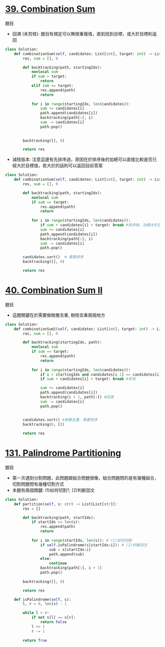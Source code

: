 # [39. Combination Sum](https://leetcode.com/problems/combination-sum/description/)
題目

- 回溯 (未剪枝): 題目有規定可以無限重複值，直到找到目標，或大於目標則返回
```python
class Solution:
    def combinationSum(self, candidates: List[int], target: int) -> List[List[int]]:
        res, sum = [], 0

        def backtracking(path, startingIdx):
            nonlocal sum
            if sum > target:
                return
            elif sum == target:
                res.append(path)
                return
            
            for i in range(startingIdx, len(candidates)):
                sum += candidates[i]
                path.append(candidates[i])
                backtracking(path[:], i)
                sum -= candidates[i]
                path.pop()
            
        
        backtracking([], 0)

        return res
```

- 減枝版本: 注意這邊有先排序過，原因在於排序後的加總可以直接比較是否已經大於目標值，若大於的話則可以返回目前答案
```python
class Solution:
    def combinationSum(self, candidates: List[int], target: int) -> List[List[int]]:
        res, sum = [], 0

        def backtracking(path, startingIdx):
            nonlocal sum
            if sum == target:
                res.append(path)
                return
            
            for i in range(startingIdx, len(candidates)):
                if sum + candidates[i] > target: break #排序後，加總大於目標值，可以減枝
                sum += candidates[i]
                path.append(candidates[i])
                backtracking(path[:], i)
                sum -= candidates[i]
                path.pop()
            
        candidates.sort()  # 需要排序       
        backtracking([], 0)

        return res
```

# [40. Combination Sum II](https://leetcode.com/problems/combination-sum-ii/description/)
題目

- 這題關鍵在於需要做樹層去重, 樹枝去重兩個地方
```python
class Solution:
    def combinationSum2(self, candidates: List[int], target: int) -> List[List[int]]:
        res, sum = [], 0

        def backtracking(startingIdx, path):
            nonlocal sum
            if sum == target:
                res.append(path)
                return
            
            for i in range(startingIdx, len(candidates)):
                if i > startingIdx and candidates[i-1] == candidates[i]: continue #樹枝去重
                if sum + candidates[i] > target: break #剪枝

                sum += candidates[i] 
                path.append(candidates[i]) 
                backtracking(i + 1, path[:]) #回溯
                sum -= candidates[i]
                path.pop()
            
        
        candidates.sort() #樹層去重，需要排序
        backtracking(0, [])

        return res
```

# [131. Palindrome Partitioning](https://leetcode.com/problems/palindrome-partitioning/description/)
題目

- 第一次遇到分割問題，此問題跟組合問題很像，組合問題問的是有幾種組合，切割問題問有幾種切割方式
- 本題有兩個關鍵: (1)如何切割?, (2)判斷回文
```python
class Solution:
    def partition(self, s: str) -> List[List[str]]:
        res = []

        def backtracking(path, startIdx):
            if startIdx >= len(s):
                res.append(path)
                return
            
            for i in range(startIdx, len(s)): # (1)如何切割 
                if self.isPalindrome(s[startIdx:i]): # (2)判斷回文
                    sub = s[startIdx:i]
                    path.append(sub)
                else:
                    continue
                backtracking(path[:], i + 1)
                path.pop()
            
        backtracking([], 0)

        return res

    def isPalindrome(self, s):
        l, r = 0, len(s) - 1 

        while l < r:
            if not s[l] == s[r]:
                return False
            l += 1
            r -= 1
        
        return True

```